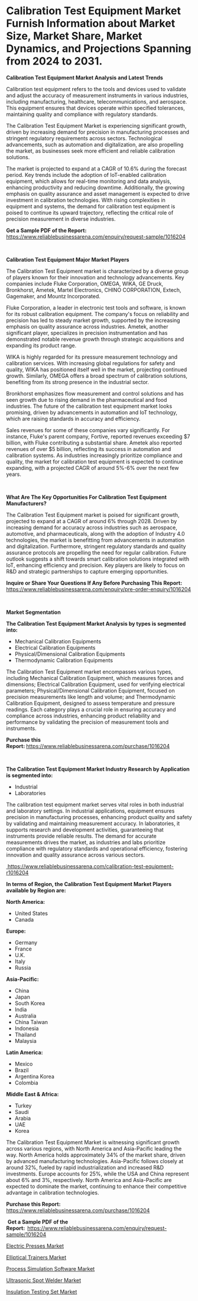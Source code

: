 <p><h1>Calibration Test Equipment Market Furnish Information about Market Size, Market Share, Market Dynamics, and Projections Spanning from 2024 to 2031.</h1></p><p><strong>Calibration Test Equipment Market Analysis and Latest Trends</strong></p>
<p><p>Calibration test equipment refers to the tools and devices used to validate and adjust the accuracy of measurement instruments in various industries, including manufacturing, healthcare, telecommunications, and aerospace. This equipment ensures that devices operate within specified tolerances, maintaining quality and compliance with regulatory standards.</p><p>The Calibration Test Equipment Market is experiencing significant growth, driven by increasing demand for precision in manufacturing processes and stringent regulatory requirements across sectors. Technological advancements, such as automation and digitalization, are also propelling the market, as businesses seek more efficient and reliable calibration solutions. </p><p>The market is projected to expand at a CAGR of 10.6% during the forecast period. Key trends include the adoption of IoT-enabled calibration equipment, which allows for real-time monitoring and data analysis, enhancing productivity and reducing downtime. Additionally, the growing emphasis on quality assurance and asset management is expected to drive investment in calibration technologies. With rising complexities in equipment and systems, the demand for calibration test equipment is poised to continue its upward trajectory, reflecting the critical role of precision measurement in diverse industries.</p></p>
<p><strong>Get a Sample PDF of the Report:&nbsp;</strong> <a href="https://www.reliablebusinessarena.com/enquiry/request-sample/1016204?utm_campaign=1282&utm_medium=2&utm_source=Github&utm_content=ia&utm_term=22102024&utm_id=calibration-test-equipment">https://www.reliablebusinessarena.com/enquiry/request-sample/1016204</a></p>
<p>&nbsp;</p>
<p><strong>Calibration Test Equipment Major Market Players</strong></p>
<p><p>The Calibration Test Equipment market is characterized by a diverse group of players known for their innovation and technology advancements. Key companies include Fluke Corporation, OMEGA, WIKA, GE Druck, Bronkhorst, Ametek, Martel Electronics, CHINO CORPORATION, Extech, Gagemaker, and Mountz Incorporated.</p><p>Fluke Corporation, a leader in electronic test tools and software, is known for its robust calibration equipment. The company's focus on reliability and precision has led to steady market growth, supported by the increasing emphasis on quality assurance across industries. Ametek, another significant player, specializes in precision instrumentation and has demonstrated notable revenue growth through strategic acquisitions and expanding its product range.</p><p>WIKA is highly regarded for its pressure measurement technology and calibration services. With increasing global regulations for safety and quality, WIKA has positioned itself well in the market, projecting continued growth. Similarly, OMEGA offers a broad spectrum of calibration solutions, benefiting from its strong presence in the industrial sector.</p><p>Bronkhorst emphasizes flow measurement and control solutions and has seen growth due to rising demand in the pharmaceutical and food industries. The future of the calibration test equipment market looks promising, driven by advancements in automation and IoT technology, which are raising standards in accuracy and efficiency.</p><p>Sales revenues for some of these companies vary significantly. For instance, Fluke's parent company, Fortive, reported revenues exceeding $7 billion, with Fluke contributing a substantial share. Ametek also reported revenues of over $5 billion, reflecting its success in automation and calibration systems. As industries increasingly prioritize compliance and quality, the market for calibration test equipment is expected to continue expanding, with a projected CAGR of around 5%-6% over the next few years.</p></p>
<p>&nbsp;</p>
<p><strong>What Are The Key Opportunities For Calibration Test Equipment Manufacturers?</strong></p>
<p><p>The Calibration Test Equipment market is poised for significant growth, projected to expand at a CAGR of around 6% through 2028. Driven by increasing demand for accuracy across industries such as aerospace, automotive, and pharmaceuticals, along with the adoption of Industry 4.0 technologies, the market is benefitting from advancements in automation and digitalization. Furthermore, stringent regulatory standards and quality assurance protocols are propelling the need for regular calibration. Future outlook suggests a shift towards smart calibration solutions integrated with IoT, enhancing efficiency and precision. Key players are likely to focus on R&D and strategic partnerships to capture emerging opportunities.</p></p>
<p><strong>Inquire or Share Your Questions If Any Before Purchasing This Report:</strong> <a href="https://www.reliablebusinessarena.com/enquiry/pre-order-enquiry/1016204?utm_campaign=1282&utm_medium=2&utm_source=Github&utm_content=ia&utm_term=22102024&utm_id=calibration-test-equipment">https://www.reliablebusinessarena.com/enquiry/pre-order-enquiry/1016204</a></p>
<p>&nbsp;</p>
<p><strong>Market Segmentation</strong></p>
<p><strong>The Calibration Test Equipment Market Analysis by types is segmented into:</strong></p>
<p><ul><li>Mechanical Calibration Equipments</li><li>Electrical Calibration Equipments</li><li>Physical/Dimensional Calibration Equipments</li><li>Thermodynamic Calibration Equipments</li></ul></p>
<p><p>The Calibration Test Equipment market encompasses various types, including Mechanical Calibration Equipment, which measures forces and dimensions; Electrical Calibration Equipment, used for verifying electrical parameters; Physical/Dimensional Calibration Equipment, focused on precision measurements like length and volume; and Thermodynamic Calibration Equipment, designed to assess temperature and pressure readings. Each category plays a crucial role in ensuring accuracy and compliance across industries, enhancing product reliability and performance by validating the precision of measurement tools and instruments.</p></p>
<p><strong>Purchase this Report:&nbsp;</strong><a href="https://www.reliablebusinessarena.com/purchase/1016204?utm_campaign=1282&utm_medium=2&utm_source=Github&utm_content=ia&utm_term=22102024&utm_id=calibration-test-equipment">https://www.reliablebusinessarena.com/purchase/1016204</a></p>
<p>&nbsp;</p>
<p><strong>The Calibration Test Equipment Market Industry Research by Application is segmented into:</strong></p>
<p><ul><li>Industrial</li><li>Laboratories</li></ul></p>
<p><p>The calibration test equipment market serves vital roles in both industrial and laboratory settings. In industrial applications, equipment ensures precision in manufacturing processes, enhancing product quality and safety by validating and maintaining measurement accuracy. In laboratories, it supports research and development activities, guaranteeing that instruments provide reliable results. The demand for accurate measurements drives the market, as industries and labs prioritize compliance with regulatory standards and operational efficiency, fostering innovation and quality assurance across various sectors.</p></p>
<p><a href="https://www.reliablebusinessarena.com/calibration-test-equipment-r1016204?utm_campaign=1282&utm_medium=2&utm_source=Github&utm_content=ia&utm_term=22102024&utm_id=calibration-test-equipment">&nbsp;https://www.reliablebusinessarena.com/calibration-test-equipment-r1016204</a></p>
<p><strong>In terms of Region, the Calibration Test Equipment Market Players available by Region are:</strong></p>
<p>
    <p> <strong> North America: </strong>
        <ul>
            <li>United States</li>
            <li>Canada</li>
        </ul>
        </p> 
    <p> <strong> Europe: </strong>
        <ul>
            <li>Germany</li>
            <li>France</li>
            <li>U.K.</li>
            <li>Italy</li>
            <li>Russia</li>
        </ul>
        </p> 
    <p> <strong> Asia-Pacific: </strong>
        <ul>
            <li>China</li>
            <li>Japan</li>
            <li>South Korea</li>
            <li>India</li>
            <li>Australia</li>
            <li>China Taiwan</li>
            <li>Indonesia</li>
            <li>Thailand</li>
            <li>Malaysia</li>
        </ul>
        </p> 
    <p> <strong> Latin America: </strong>
        <ul>
            <li>Mexico</li>
            <li>Brazil</li>
            <li>Argentina Korea</li>
            <li>Colombia</li>
        </ul>
        </p> 
    <p> <strong> Middle East & Africa: </strong>
        <ul>
            <li>Turkey</li>
            <li>Saudi</li>
            <li>Arabia</li>
            <li>UAE</li>
            <li>Korea</li>
        </ul>
    </p>
    </p>
<p><p>The Calibration Test Equipment Market is witnessing significant growth across various regions, with North America and Asia-Pacific leading the way. North America holds approximately 34% of the market share, driven by advanced manufacturing technologies. Asia-Pacific follows closely at around 32%, fueled by rapid industrialization and increased R&D investments. Europe accounts for 25%, while the USA and China represent about 6% and 3%, respectively. North America and Asia-Pacific are expected to dominate the market, continuing to enhance their competitive advantage in calibration technologies.</p></p>
<p><strong>Purchase this Report: </strong><a href="https://www.reliablebusinessarena.com/purchase/1016204?utm_campaign=1282&utm_medium=2&utm_source=Github&utm_content=ia&utm_term=22102024&utm_id=calibration-test-equipment">https://www.reliablebusinessarena.com/purchase/1016204</a></p>
<p>&nbsp;<strong>Get a Sample PDF of the Report:&nbsp;&nbsp;</strong><a href="https://www.reliablebusinessarena.com/enquiry/request-sample/1016204?utm_campaign=1282&utm_medium=2&utm_source=Github&utm_content=ia&utm_term=22102024&utm_id=calibration-test-equipment">https://www.reliablebusinessarena.com/enquiry/request-sample/1016204</a></p>
<p><strong></strong></p>
<p><p><a href="https://issuu.com/reportprime-2/docs/electric-presses-market-size-2030.p_def26249800022?utm_campaign=1282&utm_medium=2&utm_source=Github&utm_content=ia&utm_term=22102024&utm_id=calibration-test-equipment">Electric Presses Market</a></p><p><a href="https://issuu.com/reportprime-2/docs/elliptical-trainers-market-size-203_250a5a9d9051e3?utm_campaign=1282&utm_medium=2&utm_source=Github&utm_content=ia&utm_term=22102024&utm_id=calibration-test-equipment">Elliptical Trainers Market</a></p><p><a href="https://www.linkedin.com/pulse/consumer-behavior-shifts-process-simulation-software-ngxof?utm_campaign=1282&utm_medium=2&utm_source=Github&utm_content=ia&utm_term=22102024&utm_id=calibration-test-equipment">Process Simulation Software Market</a></p><p><a href="https://www.linkedin.com/pulse/ultrasonic-spot-welder-market-transformation-comparative-fazmf?utm_campaign=1282&utm_medium=2&utm_source=Github&utm_content=ia&utm_term=22102024&utm_id=calibration-test-equipment">Ultrasonic Spot Welder Market</a></p><p><a href="https://github.com/guneycigdem35/Market-Research-Report-List-5/blob/main/insulation-testing-set-market.md?utm_campaign=1282&utm_medium=2&utm_source=Github&utm_content=ia&utm_term=22102024&utm_id=calibration-test-equipment">Insulation Testing Set Market</a></p></p>